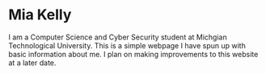 # Mia Kelly
I am a Computer Science and Cyber Security student at Michgian Technological University. This is a simple webpage I have spun up with basic information about me. I plan on making improvements to this website at a later date.